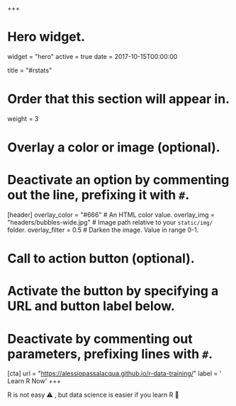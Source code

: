 +++
# Hero widget.
widget = "hero"
active = true
date = 2017-10-15T00:00:00

title = "#rstats"

# Order that this section will appear in.
weight = 3

# Overlay a color or image (optional).
#   Deactivate an option by commenting out the line, prefixing it with `#`.
[header]
  overlay_color = "#666"  # An HTML color value.
  overlay_img = "headers/bubbles-wide.jpg"  # Image path relative to your `static/img/` folder.
  overlay_filter = 0.5  # Darken the image. Value in range 0-1.

# Call to action button (optional).
#   Activate the button by specifying a URL and button label below.
#   Deactivate by commenting out parameters, prefixing lines with `#`.
[cta]
  url = "https://alessiopassalacqua.github.io/r-data-training/"
  label = '<i class="fa fa-graduation-cap"></i> Learn R Now'
+++

R is not easy :warning: , but data science is easier if you learn R :rocket:
<br>
